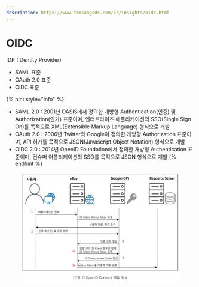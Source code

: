 ```yaml
---
description: https://www.samsungsds.com/kr/insights/oidc.html
---
```


# OIDC

IDP (IDentity Provider)

* SAML 표준
* OAuth 2.0 표준
* OIDC 표준

{% hint style="info" %}
* SAML 2.0 : 2001년 OASIS에서 정의한 개방형 Authentication(인증) 및 Authorization(인가) 표준이며, 엔터프라이즈 애플리케이션의 SSO(Single Sign On)를 목적으로 XML(Extensible Markup Language) 형식으로 개발
* OAuth 2.0 : 2006년 Twitter와 Google이 정의한 개방형 Authorization 표준이며, API 허가를 목적으로 JSON(Javascript Object Notation) 형식으로 개발
* OIDC 2.0 : 2014년 OpenID Foundation에서 정의한 개방형 Authentication 표준이며, 컨슈머 어플리케이션의 SSO를 목적으로 JSON 형식으로 개발
{% endhint %}



<figure><img src="../../../.gitbook/assets/image (3).png" alt=""><figcaption></figcaption></figure>
